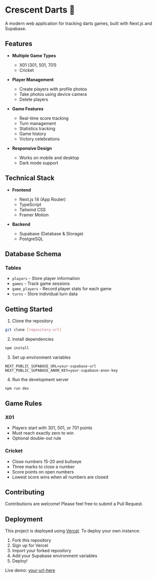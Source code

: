 # Crescent Darts 🎯

A modern web application for tracking darts games, built with Next.js and Supabase.

## Features

- **Multiple Game Types**
  - X01 (301, 501, 701)
  - Cricket
  
- **Player Management**
  - Create players with profile photos
  - Take photos using device camera
  - Delete players
  
- **Game Features**
  - Real-time score tracking
  - Turn management
  - Statistics tracking
  - Game history
  - Victory celebrations
  
- **Responsive Design**
  - Works on mobile and desktop
  - Dark mode support

## Technical Stack

- **Frontend**
  - Next.js 14 (App Router)
  - TypeScript
  - Tailwind CSS
  - Framer Motion

- **Backend**
  - Supabase (Database & Storage)
  - PostgreSQL

## Database Schema

### Tables
- `players` - Store player information
- `games` - Track game sessions
- `game_players` - Record player stats for each game
- `turns` - Store individual turn data

## Getting Started

1. Clone the repository
```bash
git clone [repository-url]
```

2. Install dependencies
```bash
npm install
```

3. Set up environment variables
```env
NEXT_PUBLIC_SUPABASE_URL=your-supabase-url
NEXT_PUBLIC_SUPABASE_ANON_KEY=your-supabase-anon-key
```

4. Run the development server
```bash
npm run dev
```

## Game Rules

### X01
- Players start with 301, 501, or 701 points
- Must reach exactly zero to win
- Optional double-out rule

### Cricket
- Close numbers 15-20 and bullseye
- Three marks to close a number
- Score points on open numbers
- Lowest score wins when all numbers are closed

## Contributing

Contributions are welcome! Please feel free to submit a Pull Request.

## Deployment

This project is deployed using [Vercel](https://vercel.com). To deploy your own instance:

1. Fork this repository
2. Sign up for Vercel
3. Import your forked repository
4. Add your Supabase environment variables
5. Deploy!

Live demo: [your-url-here](https://your-url-here)
